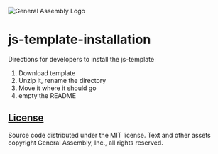 ![General Assembly Logo](http://i.imgur.com/ke8USTq.png)

# js-template-installation
Directions for developers to install the js-template

1. Download template
1. Unzip it, rename the directory
1. Move it where it should go
1. empty the README

## [License](LICENSE)

Source code distributed under the MIT license. Text and other assets copyright
General Assembly, Inc., all rights reserved.
